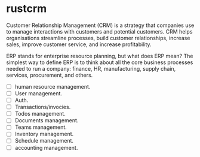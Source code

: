 # rustcrm

Customer Relationship Management (CRM) is a strategy that companies use to manage interactions with customers and potential customers. CRM helps organisations streamline processes, build customer relationships, increase sales, improve customer service, and increase profitability.

ERP stands for enterprise resource planning, but what does ERP mean? The simplest way to define ERP is to think about all the core business processes needed to run a company: finance, HR, manufacturing, supply chain, services, procurement, and others.

- [ ] human resource management.
- [ ] User management.
- [ ] Auth.
- [ ] Transactions/invocies.
- [ ] Todos management.
- [ ] Documents management.
- [ ] Teams management.
- [ ] Inventory management.
- [ ] Schedule management.
- [ ] accounting management.
